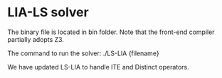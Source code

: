 # LIA-LS solver

The binary file is located in bin folder. Note that the front-end compiler partially adopts Z3.

The command to run the solver: ./LS-LIA {filename}

We have updated LS-LIA to handle ITE and Distinct operators.
